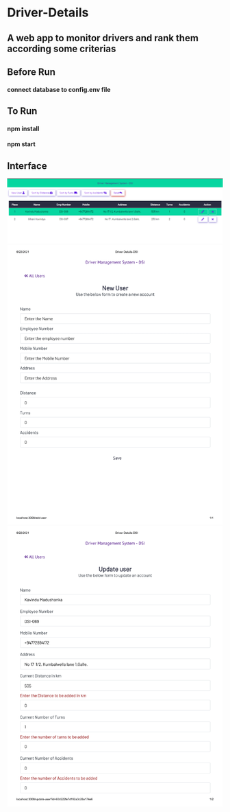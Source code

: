 # Driver-Details

## A web app to monitor drivers and rank them according some criterias

## Before Run
#### connect database to config.env file

## To Run
#### npm install
#### npm start

## Interface 
<img src ="https://github.com/kavindumadushanka972/Driver_Rank_DSI/blob/master/1.PNG">
<img src ="https://github.com/kavindumadushanka972/Driver_Rank_DSI/blob/master/Driver%20Details-DSI-2.png">
<img src ="https://github.com/kavindumadushanka972/Driver_Rank_DSI/blob/master/Driver%20Details-DSI_1-1.png">

